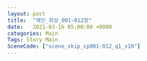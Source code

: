 ```yaml
---
layout: post
title:  "메인_회상_001~012장"
date:   2021-03-16 05:00:00 +0000
categories: Main
Tags: Story Main
SceneCode: ["scene_skip_cp001-012_q1_s10"]
---
```

